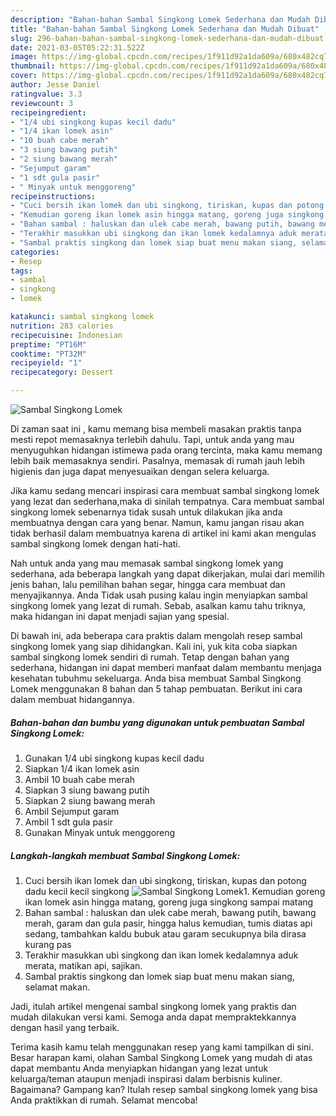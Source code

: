 ```yaml
---
description: "Bahan-bahan Sambal Singkong Lomek Sederhana dan Mudah Dibuat"
title: "Bahan-bahan Sambal Singkong Lomek Sederhana dan Mudah Dibuat"
slug: 296-bahan-bahan-sambal-singkong-lomek-sederhana-dan-mudah-dibuat
date: 2021-03-05T05:22:31.522Z
image: https://img-global.cpcdn.com/recipes/1f911d92a1da609a/680x482cq70/sambal-singkong-lomek-foto-resep-utama.jpg
thumbnail: https://img-global.cpcdn.com/recipes/1f911d92a1da609a/680x482cq70/sambal-singkong-lomek-foto-resep-utama.jpg
cover: https://img-global.cpcdn.com/recipes/1f911d92a1da609a/680x482cq70/sambal-singkong-lomek-foto-resep-utama.jpg
author: Jesse Daniel
ratingvalue: 3.3
reviewcount: 3
recipeingredient:
- "1/4 ubi singkong kupas kecil dadu"
- "1/4 ikan lomek asin"
- "10 buah cabe merah"
- "3 siung bawang putih"
- "2 siung bawang merah"
- "Sejumput garam"
- "1 sdt gula pasir"
- " Minyak untuk menggoreng"
recipeinstructions:
- "Cuci bersih ikan lomek dan ubi singkong, tiriskan, kupas dan potong dadu kecil kecil singkong"
- "Kemudian goreng ikan lomek asin hingga matang, goreng juga singkong sampai matang"
- "Bahan sambal : haluskan dan ulek cabe merah, bawang putih, bawang merah, garam dan gula pasir, hingga halus kemudian, tumis diatas api sedang, tambahkan kaldu bubuk atau garam secukupnya bila dirasa kurang pas"
- "Terakhir masukkan ubi singkong dan ikan lomek kedalamnya aduk merata, matikan api, sajikan."
- "Sambal praktis singkong dan lomek siap buat menu makan siang, selamat makan."
categories:
- Resep
tags:
- sambal
- singkong
- lomek

katakunci: sambal singkong lomek 
nutrition: 283 calories
recipecuisine: Indonesian
preptime: "PT16M"
cooktime: "PT32M"
recipeyield: "1"
recipecategory: Dessert

---
```



![Sambal Singkong Lomek](https://img-global.cpcdn.com/recipes/1f911d92a1da609a/680x482cq70/sambal-singkong-lomek-foto-resep-utama.jpg)

Di zaman  saat ini , kamu memang bisa membeli masakan praktis tanpa mesti repot memasaknya terlebih dahulu. Tapi, untuk anda yang mau menyuguhkan hidangan istimewa pada orang tercinta, maka kamu memang lebih baik memasaknya sendiri. Pasalnya, memasak di rumah jauh lebih higienis dan juga dapat menyesuaikan dengan selera keluarga.

Jika kamu sedang mencari inspirasi cara membuat sambal singkong lomek yang lezat dan sederhana,maka di sinilah tempatnya. Cara membuat sambal singkong lomek  sebenarnya tidak susah untuk dilakukan jika anda membuatnya dengan cara yang benar. Namun, kamu jangan risau akan tidak berhasil dalam membuatnya 
karena di artikel ini kami akan mengulas sambal singkong lomek dengan hati-hati.  



Nah untuk anda yang mau memasak sambal singkong lomek yang sederhana, ada beberapa langkah yang dapat dikerjakan, mulai dari memilih jenis bahan, lalu pemilihan bahan segar, hingga cara membuat dan menyajikannya. Anda Tidak usah pusing kalau ingin menyiapkan sambal singkong lomek yang lezat di rumah. Sebab, asalkan kamu  tahu triknya, maka hidangan ini dapat menjadi sajian yang spesial.

Di bawah ini, ada beberapa cara praktis  dalam mengolah resep sambal singkong lomek yang siap dihidangkan. Kali ini, yuk kita coba siapkan sambal singkong lomek sendiri di rumah. Tetap dengan bahan yang sederhana, hidangan ini dapat memberi manfaat dalam membantu menjaga kesehatan tubuhmu sekeluarga. Anda bisa membuat Sambal Singkong Lomek menggunakan 8 bahan dan 5 tahap pembuatan. Berikut ini cara dalam membuat hidangannya.

<!--inarticleads1-->

##### Bahan-bahan dan bumbu yang digunakan untuk pembuatan Sambal Singkong Lomek:

1. Gunakan 1/4 ubi singkong kupas kecil dadu
1. Siapkan 1/4 ikan lomek asin
1. Ambil 10 buah cabe merah
1. Siapkan 3 siung bawang putih
1. Siapkan 2 siung bawang merah
1. Ambil Sejumput garam
1. Ambil 1 sdt gula pasir
1. Gunakan  Minyak untuk menggoreng




<!--inarticleads2-->

##### Langkah-langkah membuat Sambal Singkong Lomek:

1. Cuci bersih ikan lomek dan ubi singkong, tiriskan, kupas dan potong dadu kecil kecil singkong
<img src="https://img-global.cpcdn.com/steps/5ad4878ab81653ec/160x128cq70/sambal-singkong-lomek-langkah-memasak-1-foto.jpg" alt="Sambal Singkong Lomek">1. Kemudian goreng ikan lomek asin hingga matang, goreng juga singkong sampai matang
1. Bahan sambal : haluskan dan ulek cabe merah, bawang putih, bawang merah, garam dan gula pasir, hingga halus kemudian, tumis diatas api sedang, tambahkan kaldu bubuk atau garam secukupnya bila dirasa kurang pas
1. Terakhir masukkan ubi singkong dan ikan lomek kedalamnya aduk merata, matikan api, sajikan.
1. Sambal praktis singkong dan lomek siap buat menu makan siang, selamat makan.




Jadi, itulah artikel mengenai  sambal singkong lomek  yang praktis dan mudah dilakukan versi kami. Semoga anda dapat mempraktekkannya dengan hasil yang terbaik. 

Terima kasih kamu telah menggunakan resep yang kami tampilkan di sini. Besar harapan kami, olahan  Sambal Singkong Lomek yang mudah di atas dapat membantu Anda menyiapkan hidangan yang lezat untuk keluarga/teman ataupun menjadi inspirasi dalam berbisnis kuliner. Bagaimana? Gampang kan? Itulah resep sambal singkong lomek yang bisa Anda praktikkan di rumah. Selamat mencoba!

